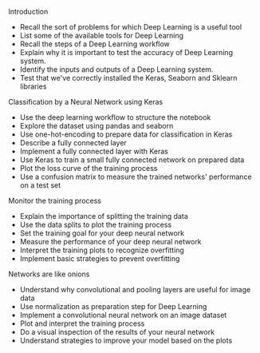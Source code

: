 Introduction
- Recall the sort of problems for which Deep Learning is a useful tool
- List some of the available tools for Deep Learning
- Recall the steps of a Deep Learning workflow
- Explain why it is important to test the accuracy of Deep Learning system.
- Identify the inputs and outputs of a Deep Learning system.
- Test that we've correctly installed the Keras, Seaborn and Sklearn libraries

Classification by a Neural Network using Keras
- Use the deep learning workflow to structure the notebook
- Explore the dataset using pandas and seaborn
- Use one-hot-encoding to prepare data for classification in Keras
- Describe a fully connected layer
- Implement a fully connected layer with Keras
- Use Keras to train a small fully connected network on prepared data
- Plot the loss curve of the training process
- Use a confusion matrix to measure the trained networks' performance on a test set

Monitor the training process
- Explain the importance of splitting the training data
- Use the data splits to plot the training process
- Set the training goal for your deep neural network
- Measure the performance of your deep neural network
- Interpret the training plots to recognize overfitting
- Implement basic strategies to prevent overfitting

Networks are like onions
- Understand why convolutional and pooling layers are useful for image data
- Use normalization as preparation step for Deep Learning
- Implement a convolutional neural network on an image dataset
- Plot and interpret the training process
- Do a visual inspection of the results of your neural network
- Understand strategies to improve your model based on the plots
